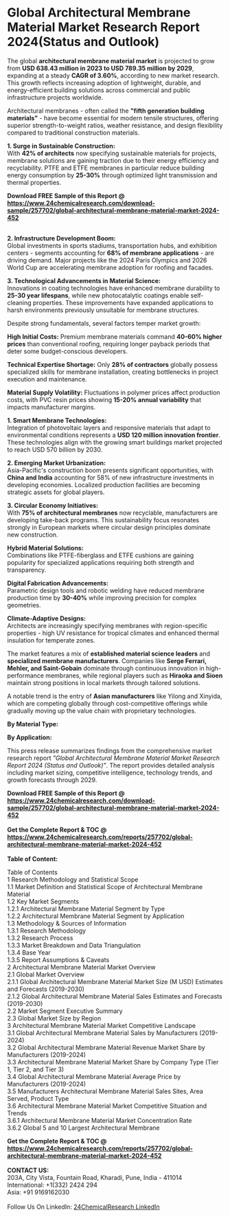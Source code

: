 <h1>Global Architectural Membrane Material Market Research Report 2024(Status and Outlook)</h1><p>The global <strong>architectural membrane material market</strong> is projected to grow from <strong>USD 638.43 million in 2023 to USD 789.35 million by 2029</strong>, expanding at a steady <strong>CAGR of 3.60%</strong>, according to new market research. This growth reflects increasing adoption of lightweight, durable, and energy-efficient building solutions across commercial and public infrastructure projects worldwide.</p><p>Architectural membranes - often called the <strong>"fifth generation building materials"</strong> - have become essential for modern tensile structures, offering superior strength-to-weight ratios, weather resistance, and design flexibility compared to traditional construction materials.</p><p><strong>1. Surge in Sustainable Construction:</strong><br>
With <strong>42% of architects</strong> now specifying sustainable materials for projects, membrane solutions are gaining traction due to their energy efficiency and recyclability. PTFE and ETFE membranes in particular reduce building energy consumption by <strong>25-30%</strong> through optimized light transmission and thermal properties.</p><div><b>Download FREE Sample of this Report @ 
            <a href="https://www.24chemicalresearch.com/download-sample/257702/global-architectural-membrane-material-market-2024-452">
            https://www.24chemicalresearch.com/download-sample/257702/global-architectural-membrane-material-market-2024-452</a></b></div><br><p><strong>2. Infrastructure Development Boom:</strong><br>
Global investments in sports stadiums, transportation hubs, and exhibition centers - segments accounting for <strong>68% of membrane applications</strong> - are driving demand. Major projects like the 2024 Paris Olympics and 2026 World Cup are accelerating membrane adoption for roofing and facades.</p><p><strong>3. Technological Advancements in Material Science:</strong><br>
Innovations in coating technologies have enhanced membrane durability to <strong>25-30 year lifespans</strong>, while new photocatalytic coatings enable self-cleaning properties. These improvements have expanded applications to harsh environments previously unsuitable for membrane structures.</p><p>Despite strong fundamentals, several factors temper market growth:</p><p><strong>High Initial Costs:</strong> Premium membrane materials command <strong>40-60% higher prices</strong> than conventional roofing, requiring longer payback periods that deter some budget-conscious developers.</p><p><strong>Technical Expertise Shortage:</strong> Only <strong>28% of contractors</strong> globally possess specialized skills for membrane installation, creating bottlenecks in project execution and maintenance.</p><p><strong>Material Supply Volatility:</strong> Fluctuations in polymer prices affect production costs, with PVC resin prices showing <strong>15-20% annual variability</strong> that impacts manufacturer margins.</p><p><strong>1. Smart Membrane Technologies:</strong><br>
Integration of photovoltaic layers and responsive materials that adapt to environmental conditions represents a <strong>USD 120 million innovation frontier</strong>. These technologies align with the growing smart buildings market projected to reach USD 570 billion by 2030.</p><p><strong>2. Emerging Market Urbanization:</strong><br>
Asia-Pacific's construction boom presents significant opportunities, with <strong>China and India</strong> accounting for 58% of new infrastructure investments in developing economies. Localized production facilities are becoming strategic assets for global players.</p><p><strong>3. Circular Economy Initiatives:</strong><br>
With <strong>75% of architectural membranes</strong> now recyclable, manufacturers are developing take-back programs. This sustainability focus resonates strongly in European markets where circular design principles dominate new construction.</p><p><strong>Hybrid Material Solutions:</strong><br>
	Combinations like PTFE-fiberglass and ETFE cushions are gaining popularity for specialized applications requiring both strength and transparency.</p><p><strong>Digital Fabrication Advancements:</strong><br>
	Parametric design tools and robotic welding have reduced membrane production time by <strong>30-40%</strong> while improving precision for complex geometries.</p><p><strong>Climate-Adaptive Designs:</strong><br>
	Architects are increasingly specifying membranes with region-specific properties - high UV resistance for tropical climates and enhanced thermal insulation for temperate zones.</p><p>The market features a mix of <strong>established material science leaders</strong> and <strong>specialized membrane manufacturers</strong>. Companies like <strong>Serge Ferrari, Mehler, and Saint-Gobain</strong> dominate through continuous innovation in high-performance membranes, while regional players such as <strong>Hiraoka and Sioen</strong> maintain strong positions in local markets through tailored solutions.</p><p>A notable trend is the entry of <strong>Asian manufacturers</strong> like Yilong and Xinyida, which are competing globally through cost-competitive offerings while gradually moving up the value chain with proprietary technologies.</p><p><strong>By Material Type:</strong></p><p><strong>By Application:</strong></p><p>This press release summarizes findings from the comprehensive market research report <em>"Global Architectural Membrane Material Market Research Report 2024 (Status and Outlook)"</em>. The report provides detailed analysis including market sizing, competitive intelligence, technology trends, and growth forecasts through 2029.</p><div><b>Download FREE Sample of this Report @ 
            <a href="https://www.24chemicalresearch.com/download-sample/257702/global-architectural-membrane-material-market-2024-452">
            https://www.24chemicalresearch.com/download-sample/257702/global-architectural-membrane-material-market-2024-452</a></b></div><br><div><b>Get the Complete Report & TOC @ 
            <a href="https://www.24chemicalresearch.com/reports/257702/global-architectural-membrane-material-market-2024-452">
            https://www.24chemicalresearch.com/reports/257702/global-architectural-membrane-material-market-2024-452</a></b></div><br>
            <b>Table of Content:</b><p>Table of Contents<br />
1 Research Methodology and Statistical Scope<br />
1.1 Market Definition and Statistical Scope of Architectural Membrane Material<br />
1.2 Key Market Segments<br />
1.2.1 Architectural Membrane Material Segment by Type<br />
1.2.2 Architectural Membrane Material Segment by Application<br />
1.3 Methodology & Sources of Information<br />
1.3.1 Research Methodology<br />
1.3.2 Research Process<br />
1.3.3 Market Breakdown and Data Triangulation<br />
1.3.4 Base Year<br />
1.3.5 Report Assumptions & Caveats<br />
2 Architectural Membrane Material Market Overview<br />
2.1 Global Market Overview<br />
2.1.1 Global Architectural Membrane Material Market Size (M USD) Estimates and Forecasts (2019-2030)<br />
2.1.2 Global Architectural Membrane Material Sales Estimates and Forecasts (2019-2030)<br />
2.2 Market Segment Executive Summary<br />
2.3 Global Market Size by Region<br />
3 Architectural Membrane Material Market Competitive Landscape<br />
3.1 Global Architectural Membrane Material Sales by Manufacturers (2019-2024)<br />
3.2 Global Architectural Membrane Material Revenue Market Share by Manufacturers (2019-2024)<br />
3.3 Architectural Membrane Material Market Share by Company Type (Tier 1, Tier 2, and Tier 3)<br />
3.4 Global Architectural Membrane Material Average Price by Manufacturers (2019-2024)<br />
3.5 Manufacturers Architectural Membrane Material Sales Sites, Area Served, Product Type<br />
3.6 Architectural Membrane Material Market Competitive Situation and Trends<br />
3.6.1 Architectural Membrane Material Market Concentration Rate<br />
3.6.2 Global 5 and 10 Largest Architectural Membrane </p><div><b>Get the Complete Report & TOC @ 
            <a href="https://www.24chemicalresearch.com/reports/257702/global-architectural-membrane-material-market-2024-452">
            https://www.24chemicalresearch.com/reports/257702/global-architectural-membrane-material-market-2024-452</a></b></div><br><b>CONTACT US:</b><br>
            203A, City Vista, Fountain Road, Kharadi, Pune, India - 411014<br>
            International: +1(332) 2424 294<br>
            Asia: +91 9169162030 <br><br>
            Follow Us On LinkedIn: <a href="https://www.linkedin.com/company/24chemicalresearch/">24ChemicalResearch LinkedIn</a>